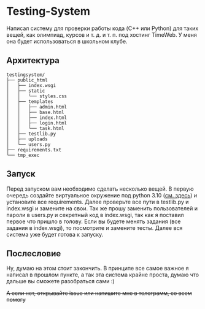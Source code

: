 # Testing-System

Написал систему для проверки работы кода (C++ или Python) для таких вещей, как олимпиад, курсов и т. д. и т. п. под хостинг TimeWeb. У меня она будет использоваться в школьном клубе.

## Архитектура

```
testingsystem/
├── public_html
│   ├── index.wsgi
│   ├── static
│   │   └── styles.css
│   ├── templates
│   │   ├── admin.html
│   │   ├── base.html
│   │   ├── index.html
│   │   ├── login.html
│   │   └── task.html
│   ├── testlib.py
│   ├── uploads
│   └── users.py
├── requirements.txt
└── tmp_exec
```
## Запуск

Перед запуском вам необходимо сделать несколько вещей. В первую очередь создайте виртуальное окружение под python 3.10 ([см. здесь](https://timeweb.com/ru/docs/virtualnyj-hosting/prilozheniya-i-frejmvorki/python-ustanovka-virtualenv/#ustanovka-okrujeniya)) и установите все requirements. Далее проверьте все пути в testlib.py и index.wsgi и замените на свои. Так же прошу заменить пользователей и пароли в users.py и секретный код в index.wsgi, так как я поставил первое что пришло в голову. Если вы будете менять задания (все задания в index.wsgi), то посмотрите и замените тесты. Далее вся система уже будет готова к запуску.

## Послесловие

Ну, думаю на этом стоит закончить. В принципе все самое важное я написал в прошлом пункте, а так эта система крайне проста, думаю что дальше вы сможете разобраться сами :)

~~А если нет, открывайте issue или напишите мне в телеграмм, со всем помогу~~
